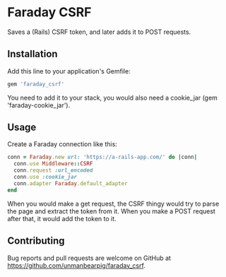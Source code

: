 # Faraday CSRF

Saves a (Rails) CSRF token, and later adds it to POST requests.

## Installation

Add this line to your application's Gemfile:

```ruby
gem 'faraday_csrf'
```
You need to add it to your stack, you would also need a cookie_jar
(gem 'faraday-cookie_jar').


## Usage

Create a Faraday connection like this:

```ruby
conn = Faraday.new url: 'https://a-rails-app.com/' do |conn|
  conn.use Middleware::CSRF
  conn.request :url_encoded
  conn.use :cookie_jar
  conn.adapter Faraday.default_adapter
end
```

When you would make a get request, the CSRF thingy would try to
parse the page and extract the token from it.
When you make a POST request after that, it would add the token to it.

## Contributing

Bug reports and pull requests are welcome on GitHub at https://github.com/unmanbearpig/faraday_csrf.
